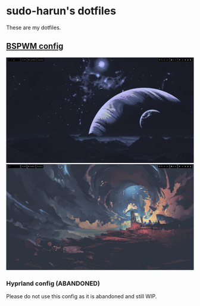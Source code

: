 <h1>sudo-harun's dotfiles</h1>

These are my dotfiles.

<h2><a href="github.com/sudo-harun/dotfiles/tree/bspwm">BSPWM config</a></h2>
<div align="center">
  <img src="./assets/screenshot1.png" alt="bspwm screenshot 1">
  <img src="./assets/screenshot2.png" alt="bspwm screenshot 2">
</div>

<h3>Hyprland config (ABANDONED)</h3>
Please do not use this config as it is abandoned and still WIP.
